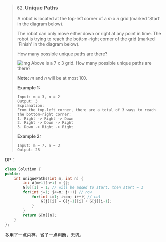 > 62. ### Unique Paths
>
> A robot is located at the top-left corner of a *m* x *n* grid (marked 'Start' in the diagram below).
>
> The robot can only move either down or right at any point in time. The robot is trying to reach the bottom-right corner of the grid (marked 'Finish' in the diagram below).
>
> How many possible unique paths are there?
>
> ![img](https://assets.leetcode.com/uploads/2018/10/22/robot_maze.png)
> Above is a 7 x 3 grid. How many possible unique paths are there?
>
> **Note:** *m* and *n* will be at most 100.
>
> **Example 1:**
>
> ```
> Input: m = 3, n = 2
> Output: 3
> Explanation:
> From the top-left corner, there are a total of 3 ways to reach the bottom-right corner:
> 1. Right -> Right -> Down
> 2. Right -> Down -> Right
> 3. Down -> Right -> Right
> ```
>
> **Example 2:**
>
> ```
> Input: m = 7, n = 3
> Output: 28
> ```

DP：

```cpp
class Solution {
public:
    int uniquePaths(int m, int n) {
        int G[m+1][n+1] = {};
        G[0][1] = 1; // will be added to start, then start = 1
        for(int j=1; j<=m; j++){ // row
            for(int i=1; i<=n; i++){ // col
                G[j][i] = G[j-1][i] + G[j][i-1];
            }
        }
        return G[m][n];
    }
};
```

多用了一点内存，省了一点判断，无坑。